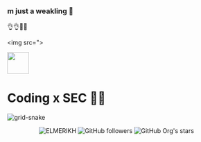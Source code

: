 ### m just a weakling 👋
👌👌🐱‍👤 

<img  src="<script src="https://tryhackme.com/badge/1146691"></script>>

<img  src="https://github-production-user-asset-6210df.s3.amazonaws.com/72181445/287320772-b0721a8a-05f1-490d-875b-380c747fb6ec.png?X-Amz-Algorithm=AWS4-HMAC-SHA256&X-Amz-Credential=AKIAVCODYLSA53PQK4ZA%2F20240504%2Fus-east-1%2Fs3%2Faws4_request&X-Amz-Date=20240504T231537Z&X-Amz-Expires=300&X-Amz-Signature=85cc81571736ac7984d76092dc528b685510d820f7f5abd2dd12e182276cfbad&X-Amz-SignedHeaders=host&actor_id=96123439&key_id=0&repo_id=397481977" width="50">

# Coding x SEC 🐱‍💻



![grid-snake](https://user-images.githubusercontent.com/94220731/198875879-db8010bf-01c8-4f34-98c7-3dd8a0a6e734.svg)
<div align="center">
   <p align="center"> <img src="https://komarev.com/ghpvc/?username=ELMERIKH&label=Profile%20views&color=0e75b6&style=flat" alt="ELMERIKH" />
<img alt="GitHub followers" src="https://img.shields.io/github/followers/ELMERIKH">
<img alt="GitHub Org's stars" src="https://img.shields.io/github/stars/ELMERIKH"></p>
</div>

<!--
**ELMERIKH/ELMERIKH** is a ✨ _special_ ✨ repository because its `README.md` (this file) appears on your GitHub profile.

Here are some ideas to get you started:

- 🔭 I’m currently working on ...
- 🌱 I’m currently learning ...
- 👯 I’m looking to collaborate on ...
- 🤔 I’m looking for help with ...
- 💬 Ask me about ...
- 📫 How to reach me: ...
- 😄 Pronouns: ...
- ⚡ Fun fact: ...
-->
